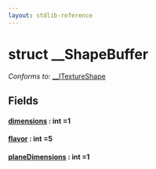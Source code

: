 ```yaml
---
layout: stdlib-reference
---
```


# struct \_\_ShapeBuffer

*Conforms to:* [\_\_ITextureShape](/stdlib-reference/interfaces/ITextureShape/index)

## Fields

#### [dimensions](/stdlib-reference/types/ShapeBuffer/dimensions) : int =1
#### [flavor](/stdlib-reference/types/ShapeBuffer/flavor) : int =5
#### [planeDimensions](/stdlib-reference/types/ShapeBuffer/planeDimensions) : int =1

